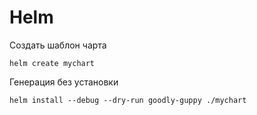 # Helm

Создать шаблон чарта
```
helm create mychart
```
Генерация без установки
```
helm install --debug --dry-run goodly-guppy ./mychart
```
